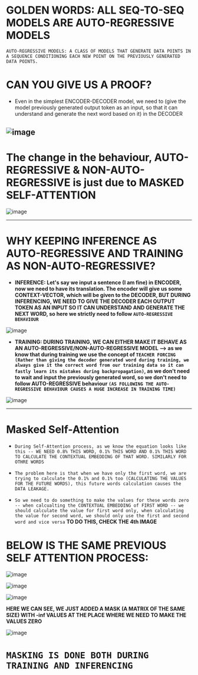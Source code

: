 # **GOLDEN WORDS: ALL SEQ-TO-SEQ MODELS ARE AUTO-REGRESSIVE MODELS**

``AUTO-REGRESSIVE MODELS: A CLASS OF MODELS THAT GENERATE DATA POINTS IN A SEQUENCE CONDITIONING EACH NEW POINT ON THE PREVIOUSLY GENERATED DATA POINTS.``

# **CAN YOU GIVE US A PROOF?**
* Even in the simplest ENCODER-DECODER model, we need to (give the model previously generated output token as an input, so that it can understand and generate the next word based on it) in the DECODER

![image](https://github.com/user-attachments/assets/45bc1568-df5f-4c3e-8a96-4b113dd5759b)
-----------------------------

# **The change in the behaviour, AUTO-REGRESSIVE & NON-AUTO-REGRESSIVE is just due to MASKED SELF-ATTENTION**

![image](https://github.com/user-attachments/assets/7ae2751d-39e3-4f2c-8164-8e84a9fedc1d)

-----------------------------

# **WHY KEEPING INFERENCE AS AUTO-REGRESSIVE AND TRAINING AS NON-AUTO-REGRESSIVE?**
* **INFERENCE: Let's say we input a sentence (I am fine) in ENCODER, now we need to have its translation. The encoder will give us some CONTEXT-VECTOR, which will  be given to the DECODER, BUT DURING INFERENCING, WE NEED TO GIVE THE DECODER EACH OUTPUT TOKEN AS AN INPUT SO IT CAN UNDERSTAND AND GENERATE THE NEXT WORD, so here we strictly need to follow ``AUTO-REGRESSIVE BEHAVIOUR``**

![image](https://github.com/user-attachments/assets/60d09f31-bdd8-46da-ae71-eb3c7215161f)

* **TRAINING: DURING TRAINING, WE CAN EITHER MAKE IT BEHAVE AS AN AUTO-REGRESSIVE/NON-AUTO-REGRESSIVE MODEL --> as we know that during training we use the concept of ``TEACHER FORCING (Rather than giving the decoder generated word during training, we always give it the correct word from our training data so it can fastly learn its mistakes during backpropagation)``, as we don't need to wait and input the previously generated word, so we don't need to follow AUTO-REGRESSIVE behaviour ``(AS FOLLOWING THE AUTO-REGRESSIVE BEHAVIOUR CAUSES A HUGE INCREASE IN TRAINING TIME)``**

![image](https://github.com/user-attachments/assets/1a0912b4-deeb-425e-b265-960c7d6371ae)


---------------------------------

# **Masked Self-Attention**

* ``During Self-Attention process, as we know the equation looks like this -- WE NEED 0.8% THIS WORD, 0.1% THIS WORD AND 0.1% THIS WORD TO CALCULATE THE CONTEXTUAL EMBEDDING OF THAT WORD. SIMILARLY FOR OTHRE WORDS``

* ``The problem here is that when we have only the first word, we are trying to calculate the 0.1% and 0.1% too (CALCULATING THE VALUES FOR THE FUTURE WORDS), this future words calculation causes the DATA LEAKAGE.``

* ``So we need to do something to make the values for these words zero -- when calcualting the CONTEXTUAL EMBEDDING of FIRST WORD -- we should calculate the value for first word only, when calculating the value for second word, we should only use the first and second word and vice versa`` **TO DO THIS, CHECK THE 4th IMAGE**

# BELOW IS THE SAME PREVIOUS SELF ATTENTION PROCESS:

![image](https://github.com/user-attachments/assets/fd312c01-082b-43b2-bfcf-96a44110c1d7)

![image](https://github.com/user-attachments/assets/d90a3c7d-be03-44ba-b5f3-cfa58f3544dc)

![image](https://github.com/user-attachments/assets/32ab4a3a-d9a7-4d86-bebd-afc3a0625d9c)

**HERE WE CAN SEE, WE JUST ADDED A MASK (A MATRIX OF THE SAME SIZE) WITH -inf VALUES AT THE PLACE WHERE WE NEED TO MAKE THE VALUES ZERO**

![image](https://github.com/user-attachments/assets/33d3107e-491a-4ea2-b0f1-b3bfcb65e59e)

# ``MASKING IS DONE BOTH DURING TRAINING AND INFERENCING``


